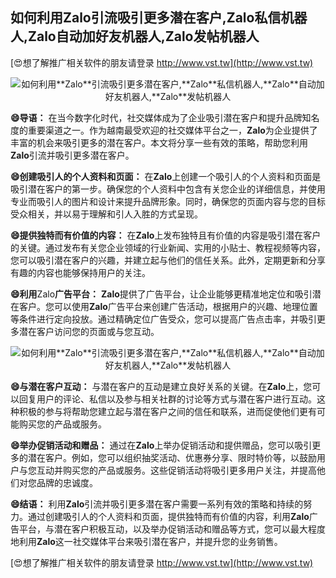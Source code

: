## **如何利用**Zalo**引流吸引更多潜在客户,**Zalo**私信机器人,**Zalo**自动加好友机器人,**Zalo**发帖机器人**

[😍想了解推广相关软件的朋友请登录 http://www.vst.tw](http://www.vst.tw)

 <center><img src="https://vst.tw/MP4/tuiguang/png/5.png" alt="如何利用**Zalo**引流吸引更多潜在客户,**Zalo**私信机器人,**Zalo**自动加好友机器人,**Zalo**发帖机器人"></center>

**😄导语：**
在当今数字化时代，社交媒体成为了企业吸引潜在客户和提升品牌知名度的重要渠道之一。作为越南最受欢迎的社交媒体平台之一，**Zalo**为企业提供了丰富的机会来吸引更多的潜在客户。本文将分享一些有效的策略，帮助您利用**Zalo**引流并吸引更多潜在客户。

**😄创建吸引人的个人资料和页面：**
在**Zalo**上创建一个吸引人的个人资料和页面是吸引潜在客户的第一步。确保您的个人资料中包含有关您企业的详细信息，并使用专业而吸引人的图片和设计来提升品牌形象。同时，确保您的页面内容与您的目标受众相关，并以易于理解和引人入胜的方式呈现。

**😄提供独特而有价值的内容：**
在**Zalo**上发布独特且有价值的内容是吸引潜在客户的关键。通过发布有关您企业领域的行业新闻、实用的小贴士、教程视频等内容，您可以吸引潜在客户的兴趣，并建立起与他们的信任关系。此外，定期更新和分享有趣的内容也能够保持用户的关注。

**😄利用**Zalo**广告平台：**
**Zalo**提供了广告平台，让企业能够更精准地定位和吸引潜在客户。您可以使用**Zalo**广告平台来创建广告活动，根据用户的兴趣、地理位置等条件进行定向投放。通过精确定位广告受众，您可以提高广告点击率，并吸引更多潜在客户访问您的页面或与您互动。

 <center><img src="https://vst.tw/MP4/tuiguang/png/8.png" alt="如何利用**Zalo**引流吸引更多潜在客户,**Zalo**私信机器人,**Zalo**自动加好友机器人,**Zalo**发帖机器人"></center>

**😄与潜在客户互动：**
与潜在客户的互动是建立良好关系的关键。在**Zalo**上，您可以回复用户的评论、私信以及参与相关社群的讨论等方式与潜在客户进行互动。这种积极的参与将帮助您建立起与潜在客户之间的信任和联系，进而促使他们更有可能购买您的产品或服务。

**😄举办促销活动和赠品：**
通过在**Zalo**上举办促销活动和提供赠品，您可以吸引更多的潜在客户。例如，您可以组织抽奖活动、优惠券分享、限时特价等，以鼓励用户与您互动并购买您的产品或服务。这些促销活动将吸引更多用户关注，并提高他们对您品牌的忠诚度。

**😄结语：**
利用**Zalo**引流并吸引更多潜在客户需要一系列有效的策略和持续的努力。通过创建吸引人的个人资料和页面，提供独特而有价值的内容，利用**Zalo**广告平台，与潜在客户积极互动，以及举办促销活动和赠品等方式，您可以最大程度地利用**Zalo**这一社交媒体平台来吸引潜在客户，并提升您的业务销售。

[😍想了解推广相关软件的朋友请登录 http://www.vst.tw](http://www.vst.tw)



